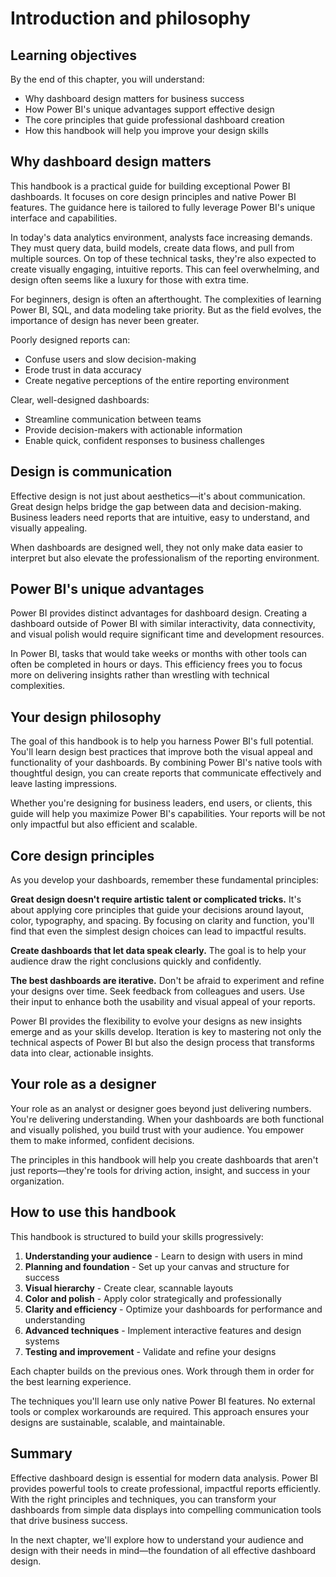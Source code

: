 # Introduction and philosophy

## Learning objectives

By the end of this chapter, you will understand:
- Why dashboard design matters for business success
- How Power BI's unique advantages support effective design
- The core principles that guide professional dashboard creation
- How this handbook will help you improve your design skills

## Why dashboard design matters

This handbook is a practical guide for building exceptional Power BI dashboards. It focuses on core design principles and native Power BI features. The guidance here is tailored to fully leverage Power BI's unique interface and capabilities.

In today's data analytics environment, analysts face increasing demands. They must query data, build models, create data flows, and pull from multiple sources. On top of these technical tasks, they're also expected to create visually engaging, intuitive reports. This can feel overwhelming, and design often seems like a luxury for those with extra time.

For beginners, design is often an afterthought. The complexities of learning Power BI, SQL, and data modeling take priority. But as the field evolves, the importance of design has never been greater. 

Poorly designed reports can:
- Confuse users and slow decision-making
- Erode trust in data accuracy
- Create negative perceptions of the entire reporting environment

Clear, well-designed dashboards:
- Streamline communication between teams
- Provide decision-makers with actionable information
- Enable quick, confident responses to business challenges

## Design is communication

Effective design is not just about aesthetics—it's about communication. Great design helps bridge the gap between data and decision-making. Business leaders need reports that are intuitive, easy to understand, and visually appealing. 

When dashboards are designed well, they not only make data easier to interpret but also elevate the professionalism of the reporting environment.

## Power BI's unique advantages

Power BI provides distinct advantages for dashboard design. Creating a dashboard outside of Power BI with similar interactivity, data connectivity, and visual polish would require significant time and development resources. 

In Power BI, tasks that would take weeks or months with other tools can often be completed in hours or days. This efficiency frees you to focus more on delivering insights rather than wrestling with technical complexities.

## Your design philosophy

The goal of this handbook is to help you harness Power BI's full potential. You'll learn design best practices that improve both the visual appeal and functionality of your dashboards. By combining Power BI's native tools with thoughtful design, you can create reports that communicate effectively and leave lasting impressions.

Whether you're designing for business leaders, end users, or clients, this guide will help you maximize Power BI's capabilities. Your reports will be not only impactful but also efficient and scalable.

## Core design principles

As you develop your dashboards, remember these fundamental principles:

**Great design doesn't require artistic talent or complicated tricks.** It's about applying core principles that guide your decisions around layout, color, typography, and spacing. By focusing on clarity and function, you'll find that even the simplest design choices can lead to impactful results.

**Create dashboards that let data speak clearly.** The goal is to help your audience draw the right conclusions quickly and confidently.

**The best dashboards are iterative.** Don't be afraid to experiment and refine your designs over time. Seek feedback from colleagues and users. Use their input to enhance both the usability and visual appeal of your reports.

Power BI provides the flexibility to evolve your designs as new insights emerge and as your skills develop. Iteration is key to mastering not only the technical aspects of Power BI but also the design process that transforms data into clear, actionable insights.

## Your role as a designer

Your role as an analyst or designer goes beyond just delivering numbers. You're delivering understanding. When your dashboards are both functional and visually polished, you build trust with your audience. You empower them to make informed, confident decisions.

The principles in this handbook will help you create dashboards that aren't just reports—they're tools for driving action, insight, and success in your organization.

## How to use this handbook

This handbook is structured to build your skills progressively:

1. **Understanding your audience** - Learn to design with users in mind
2. **Planning and foundation** - Set up your canvas and structure for success  
3. **Visual hierarchy** - Create clear, scannable layouts
4. **Color and polish** - Apply color strategically and professionally
5. **Clarity and efficiency** - Optimize your dashboards for performance and understanding
6. **Advanced techniques** - Implement interactive features and design systems
7. **Testing and improvement** - Validate and refine your designs

Each chapter builds on the previous ones. Work through them in order for the best learning experience. 

The techniques you'll learn use only native Power BI features. No external tools or complex workarounds are required. This approach ensures your designs are sustainable, scalable, and maintainable.

## Summary

Effective dashboard design is essential for modern data analysis. Power BI provides powerful tools to create professional, impactful reports efficiently. With the right principles and techniques, you can transform your dashboards from simple data displays into compelling communication tools that drive business success.

In the next chapter, we'll explore how to understand your audience and design with their needs in mind—the foundation of all effective dashboard design.